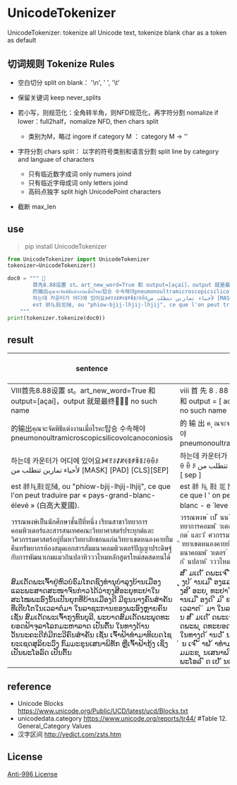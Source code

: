# UnicodeTokenizer

UnicodeTokenizer: tokenize all Unicode text, tokenize blank char as a token as default

## 切词规则 Tokenize Rules
* 空白切分 split on blank： '\n', ' ', '\t'
* 保留关键词 keep never_splits
* 若小写，则规范化：全角转半角，则NFD规范化，再字符分割  nomalize if lower：full2half，nomalize NFD, then chars split 
    - 类别为M，略过 ingore if category M ： category M -> ''
* 字符分割 chars split： 以字的符号类别和语言分割 split line by category and languae of characters
    - 只有临近数字成词 only numers joind
    - 只有临近字母成词 only letters joind 
    - 高码点独字  split high UnicodePoint characters

* 截断 max_len


## use
> pip install UnicodeTokenizer

```python
from UnicodeTokenizer import UnicodeTokenizer
tokenizer=UnicodeTokenizer()

doc0 = """ 
        首先8.88设置 st。art_new_word=True 和 output=[açaí]，output 就是最终 no such name"
        的输出คุณจะจัดพิธีแต่งงานเมื่อไรคะ탑승 수속해야pneumonoultramicroscopicsilicovolcanoconiosis"
        하는데 카운터가 어디에 있어요ꆃꎭꆈꌠꊨꏦꏲꅉꆅꉚꅉꋍꂷꂶꌠلأحياء تمارين تتطلب من [MASK] [PAD] [CLS][SEP]
        est 𗴂𗹭𘜶𗴲𗂧, ou "phiow-bjij-lhjij-lhjij", ce que l'on peut traduire par « pays-grand-blanc-élevé » (白高大夏國). 
    """
print(tokenizer.tokenize(doc0))
```

## result 
| sentence                                                                                                                                                                                                                                                                                                          | UnicodeTokenizer                                                                                                                                                                                                                                                                                                                                                                                                                                                                                 | Unicode Tokens Length | BertBasicTokenizer                                                                                                                                                                                                                                                                                                 | Bert Tokens length |
|-------------------------------------------------------------------------------------------------------------------------------------------------------------------------------------------------------------------------------------------------------------------------------------------------------------------|--------------------------------------------------------------------------------------------------------------------------------------------------------------------------------------------------------------------------------------------------------------------------------------------------------------------------------------------------------------------------------------------------------------------------------------------------------------------------------------------------|-----------------------|--------------------------------------------------------------------------------------------------------------------------------------------------------------------------------------------------------------------------------------------------------------------------------------------------------------------|--------------------|
| Ⅷ首先8.88设置 st。art_new_word=True 和 output=[açaí]，output 就是最终 no such name                                                                                                                                                                                                                              | ⅷ 首 先 8 . 88 设 置 st 。 art _ new _ word = true 和 output = [ ac ̧ ai ́ ] ， output 就 是 最 终    no such name                                                                                                                                                                                                                                                                                                                                                                               | 38                    | ⅷ 首 先 8 . 88 设 置 st 。 art _ new _ word = true 和 output = [ acai ] ， output 就 是 最 终 no such name                                                                                                                                                                                                         | 32                 |
| 的输出คุณจะจัดพิธีแต่งงานเมื่อไรคะ탑승 수속해야pneumonoultramicroscopicsilicovolcanoconiosis                                                                                                                                                                                                                             | 的 输 出 ค ุ ณจะจ ั ดพ ิ ธ ี แต ่ งงานเม ื ่ อไรคะ 탑승 수속해야 pneumonoultramicroscopicsilicovolcanoconiosis                                                                                                                                                                                                                                                                                                                                                                                          | 20                    | 的 输 出 คณจะจดพธแตงงานเมอไรคะ탑승 수속해야pneumonoultramicroscopicsilicovolcanoconiosis                                                                                                                                                                                                                           | 5                  |
| 하는데 카운터가 어디에 있어요ꆃꎭꆈꌠꊨꏦꏲꅉꆅꉚꅉꋍꂷꂶꌠلأحياء تمارين تتطلب من [MASK] [PAD] [CLS][SEP]                                                                                                                                                                                                         | 하는데 카운터가 어디에 있어요 ꆃ ꎭ ꆈ ꌠ ꊨ ꏦ ꏲ ꅉ ꆅ ꉚ ꅉ ꋍ ꂷ ꂶ ꌠ لا ٔ حياء تمارين تتطلب من [MASK] [PAD] [ cls ] [ sep ]                                                                                                                                                                                                                                                                                                                                                                 | 33                    | 하는데 카운터가 어디에 있어요ꆃꎭꆈꌠꊨꏦꏲꅉꆅꉚꅉꋍꂷꂶꌠلاحياء تمارين تتطلب من [MASK] [PAD] [ cls ] [ sep ]                                                                                                                                                                                                     | 15                 |
| est 𗴂𗹭𘜶𗴲𗂧, ou "phiow-bjij-lhjij-lhjij", ce que l'on peut traduire par « pays-grand-blanc-élevé » (白高大夏國).                                                                                                                                                                                                    | est 𗴂 𗹭 𘜶 𗴲 𗂧 , ou " phiow - bjij - lhjij - lhjij " , ce que l ' on peut traduire par « pays - grand - blanc - e ́ leve ́ » ( 白 高 大 夏 國 ) .                                                                                                                                                                                                                                                                                                                                                   | 46                    | est 𗴂𗹭𘜶𗴲𗂧 , ou " phiow - bjij - lhjij - lhjij " , ce que l ' on peut traduire par « pays - grand - blanc - eleve » ( 白 高 大 夏 國 ) .                                                                                                                                                                            | 39                 |
| วรรณพงษ์เป็นนักศึกษาชั้นปีที่หนึ่ง เรียนสาขาวิทยาการคอมพิวเตอร์และสารสนเทศคณะวิทยาศาสตร์ประยุกต์และวิศวกรรมศาสตร์อยู่ที่มหาวิทยาลัยขอนแก่นวิทยาเขตหนองคายยืมคืนทรัพยากรห้องสมุดเอกสารสัมมนาคอมพิวเตอร์ปัญญาประดิษฐ์กับการพัฒนาเกมแมวกินปลาหิวววไหมหลักสูตรใหม่สดสดทนได้                                                                                           | วรรณพงษ ์ เป ็ นน ั กศ ึ กษาช ั ้ นป ี ท ี ่ หน ึ ่ ง เร ี ยนสาขาว ิ ทยาการคอมพ ิ วเตอร ์ และสารสนเทศคณะว ิ ทยาศาสตร ์ ประย ุ กต ์ และว ิ ศวกรรมศาสตร ์ อย ู ่ ท ี ่ มหาว ิ ทยาล ั ยขอนแก ่ นว ิ ทยาเขตหนองคายย ื มค ื นทร ั พยากรห ้ องสม ุ ดเอกสารส ั มมนาคอมพ ิ วเตอร ์ ป ั ญญาประด ิ ษฐ ์ ก ั บการพ ั ฒนาเกมแมวก ิ นปลาห ิ วววไหมหล ั กส ู ตรใหม ่ สดสดทนได ้                                                                                                                                                                                | 92                    | วรรณพงษเปนนกศกษาชนปทหนง เรยนสาขาวทยาการคอมพวเตอรและสารสนเทศคณะวทยาศาสตรประยกตและวศวกรรมศาสตรอยทมหาวทยาลยขอนแกนวทยาเขตหนองคายยมคนทรพยากรหองสมดเอกสารสมมนาคอมพวเตอรปญญาประดษฐกบการพฒนาเกมแมวกนปลาหวววไหมหลกสตรใหมสดสดทนได                                                                                            | 2                  |
| ສົມເດັດພະເຈົ້າຢູ່ຫົວບໍຣົມໂກດຊົງທຳນຸບຳລຸງບ້ານເມືອງແລະພະສາດສະໜາຈົນກ່າວໄດ້ວ່າກຸງສີອະຍຸທະຢາໃນສະໄໝພະອົງນັ້ນເປັນຍຸກທີ່ບ້ານເມືອງດີ ມີຂຸນນາງຄົນສຳຄັນທີ່ເຕີບໂຕໃນເວລາຕໍ່ມາ ໃນລາຊະການຂອງພະອົງຫຼາຍຄົນ ເຊັ່ນ ສົມເດັດພະເຈົ້າກຸງທົນບຸລີ, ພະບາດສົມເດັດພະພຸດທະຍອດຟ້າຈຸລາໂລກມະຫາລາດ ເປັນຕົ້ນ ໃນທາງດ້ານວັນນະຄະດີກໍມີກະວີຄົນສຳຄັນ ເຊັ່ນ ເຈົ້າຟ້າທຳມາທິເບດໄຊຍະເຊດສຸລິຍະວົງ ກົມມະຂຸນເສນາພິທັກ ຫຼືເຈົ້າຟ້າກຸ້ງ ເຊິ່ງເປັນພະໂອລົດ ເປັນຕົ້ນ | ສ ົ ມເດ ັ ດພະເຈ ົ ້ າຢ ູ ່ ຫ ົ ວບ ໍ ຣ ົ ມໂກດຊ ົ ງທຳນ ຸ ບຳລ ຸ ງບ ້ ານເມ ື ອງແລະພະສາດສະໜາຈ ົ ນກ ່ າວໄດ ້ ວ ່ າກ ຸ ງສ ີ ອະຍ ຸ ທະຢາໃນສະໄໝພະອ ົ ງນ ັ ້ ນເປ ັ ນຍ ຸ ກທ ີ ່ ບ ້ ານເມ ື ອງດ ີ ມ ີ ຂ ຸ ນນາງຄ ົ ນສຳຄ ັ ນທ ີ ່ ເຕ ີ ບໂຕໃນເວລາຕ ໍ ່ ມາ ໃນລາຊະການຂອງພະອ ົ ງຫ ຼ າຍຄ ົ ນ ເຊ ັ ່ ນ ສ ົ ມເດ ັ ດພະເຈ ົ ້ າກ ຸ ງທ ົ ນບ ຸ ລ ີ , ພະບາດສ ົ ມເດ ັ ດພະພ ຸ ດທະຍອດຟ ້ າຈ ຸ ລາໂລກມະຫາລາດ ເປ ັ ນຕ ົ ້ ນ ໃນທາງດ ້ ານວ ັ ນນະຄະດ ີ ກ ໍ ມ ີ ກະວ ີ ຄ ົ ນສຳຄ ັ ນ ເຊ ັ ່ ນ ເຈ ົ ້ າຟ ້ າທຳມາທ ິ ເບດໄຊຍະເຊດສ ຸ ລ ິ ຍະວ ົ ງ ກ ົ ມມະຂ ຸ ນເສນາພ ິ ທ ັ ກ ຫ ຼ ື ເຈ ົ ້ າຟ ້ າກ ຸ ້ ງ ເຊ ິ ່ ງເປ ັ ນພະໂອລ ົ ດ ເປ ັ ນຕ ົ ້ ນ | 189                   | ສມເດດພະເຈາຢຫວບຣມໂກດຊງທຳນບຳລງບານເມອງແລະພະສາດສະໜາຈນກາວໄດວາກງສອະຍທະຢາໃນສະໄໝພະອງນນເປນຍກທບານເມອງດ ມຂນນາງຄນສຳຄນທເຕບໂຕໃນເວລາຕມາ ໃນລາຊະການຂອງພະອງຫາຍຄນ ເຊນ ສມເດດພະເຈາກງທນບລ , ພະບາດສມເດດພະພດທະຍອດຟາຈລາໂລກມະຫາລາດ ເປນຕນ ໃນທາງດານວນນະຄະດກມກະວຄນສຳຄນ ເຊນ ເຈາຟາທຳມາທເບດໄຊຍະເຊດສລຍະວງ ກມມະຂນເສນາພທກ ຫເຈາຟາກງ ເຊງເປນພະໂອລດ ເປນຕນ | 15                 |

## reference
* Unicode Blocks  https://www.unicode.org/Public/UCD/latest/ucd/Blocks.txt
* unicodedata.category https://www.unicode.org/reports/tr44/  #Table 12. General_Category Values
* 汉字区间 http://yedict.com/zsts.htm


## License
[Anti-996 License](https://github.com/996icu/996.ICU/blob/master/LICENSE)
